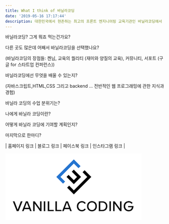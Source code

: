 ```yaml
---
title: What I think of 바닐라코딩
date: '2019-05-16 17:17:44'
description: 대한민국에서 현존하는 최고의 프론트 엔지니어링 교육기관인 바닐라코딩에서 부트캠프 프렙 과정을 들으며 느낀점들을 Q&A 형식으로 끄적여보았다 
---
```

바닐라코딩? 그게 뭐죠 먹는건가요?



다른 곳도 많은데 어째서 바닐라코딩을 선택했나요? 


  
  (바닐라코딩의 장점들: 켄님, 교육의 퀄리티 (재미와 양질의 교육), 커뮤니티, 서포트 (구글 for 스타트업 컨퍼런스))

바닐라코딩에선 무엇을 배울 수 있는지?  


  
   (자바스크립트,HTML,CSS 그리고 backend ... 전반적인 웹 프로그래밍에 관한 지식과 경험)

바닐라 코딩의 수업 분위기는? 



나에게 바닐라 코딩이란?



어떻게 바닐라 코딩에 기여할 계획인지?



마지막으로 한마디? 



| 홈페이지 링크 | 블로그 링크 | 페이스북 링크 |  인스타그램 링크 |

![](vc.png)